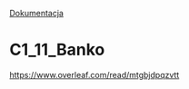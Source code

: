 [Dokumentacja](Inżynieria_Oprogramowania_Dokumentacja.pdf)
# C1_11_Banko
https://www.overleaf.com/read/mtgbjdpqzvtt
